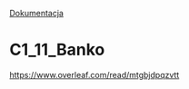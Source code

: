 [Dokumentacja](Inżynieria_Oprogramowania_Dokumentacja.pdf)
# C1_11_Banko
https://www.overleaf.com/read/mtgbjdpqzvtt
